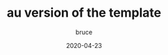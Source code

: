 ---
path : "/acyasia/auEn"
title :  "au version of the template"
date: "2020-04-23"
author : "bruce"
lang : "cn"
thumbnail : "https://www.acysecurities.com/img/acy_security_logo.svg?v=20042413245057430"
cnContent : "这是澳洲 acyasia 站的中文的文献"
enContent : "this is en content for au of site acyasia"

---